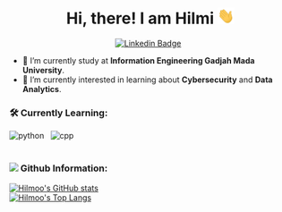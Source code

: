 <h1 align="center">Hi, there! I am Hilmi <img src="https://github.com/hilmoo/hilmoo/blob/main/asset/Hi.gif" width="30px"></h1>

<div align="center">

[![Linkedin Badge](https://img.shields.io/badge/-LinkedIn-0A66C2?style=for-the-badge&logo=linkedin&logoColor=white)](https://www.linkedin.com/in/hilmi05/) &nbsp;

</div>

- 🏫 I’m currently study at **Information Engineering Gadjah Mada University**.
- 🌱 I’m currently interested in learning about **Cybersecurity** and **Data Analytics**.
<div align="left">
<h3 align="left">🛠 Currently Learning:</h3>
<img src="https://img.shields.io/badge/-Python-0d182b?style=flat&logo=python" alt="python"> &nbsp;
<img src="https://img.shields.io/badge/-C++-0d182b?style=flat&logo=C%2B%2B&logoColor=326696" alt="cpp"> &nbsp;
</div>
<br>
<div align="left">

<h3 align="left"><img height="20" src="https://github.githubassets.com/assets/GitHub-Mark-ea2971cee799.png"> Github Information:</h3>

[![Hilmoo's GitHub stats](https://github-readme-stats.vercel.app/api?username=dexprexxtion&includeallcommits=true&show_icons=true&theme=tokyonight)](https://github.com/anuraghazra/github-readme-stats)
<br>
[![Hilmoo's Top Langs](https://github-readme-stats.vercel.app/api/top-langs/?username=hilmoo&layout=compact&theme=tokyonight&langs_count=8)](https://github.com/anuraghazra/github-readme-stats)
</div>
